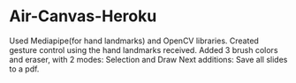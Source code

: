 # Air-Canvas-Heroku
Used Mediapipe(for hand landmarks) and OpenCV libraries.
Created gesture control using the hand landmarks received.
Added 3 brush colors and eraser, with 2 modes: Selection and Draw
Next additions: Save all slides to a pdf.
